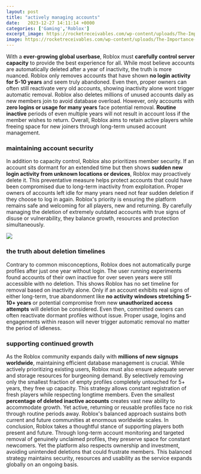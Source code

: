 ```yaml
---
layout: post
title: "actively managing accounts"
date:   2023-12-27 14:11:14 +0000
categories: ['Gaming','Roblox']
excerpt_image: https://rocketreceivables.com/wp-content/uploads/The-Importance-of-Actively-Managing-Your-Accounts-Receivable-1.jpg
image: https://rocketreceivables.com/wp-content/uploads/The-Importance-of-Actively-Managing-Your-Accounts-Receivable-1.jpg
---
```


With a **ever-growing global userbase**, Roblox must **carefully control server capacity** to provide the best experience for all. While most believe accounts are automatically deleted after a year of inactivity, the truth is more nuanced. Roblox only removes accounts that have shown **no login activity for 5-10 years** and seem truly abandoned. Even then, proper owners can often still reactivate very old accounts, showing inactivity alone wont trigger automatic removal. 
Roblox also deletes millions of unused accounts daily as new members join to avoid database overload. However, only accounts with **zero logins or usage for many years** face potential removal. **Routine inactive** periods of even multiple years will not result in account loss if the member wishes to return. Overall, Roblox aims to retain active players while freeing space for new joiners through long-term unused account management.
### maintaining account security
In addition to capacity control, Roblox also prioritizes member security. If an account sits dormant for an extended time but then shows **sudden new login activity from unknown locations or devices**, Roblox may proactively delete it. This preventative measure helps protect accounts that could have been compromised due to long-term inactivity from exploitation. 
Proper owners of accounts left idle for many years need not fear sudden deletion if they choose to log in again. Roblox's priority is ensuring the platform remains safe and welcoming for all players, new and returning. By carefully managing the deletion of extremely outdated accounts with true signs of disuse or vulnerability, they balance growth, resources and protection simultaneously.

![](https://rocketreceivables.com/wp-content/uploads/The-Importance-of-Actively-Managing-Your-Accounts-Receivable-1.jpg)
### the truth about deletion timelines
Contrary to common misconceptions, Roblox does not automatically purge profiles after just one year without login. The user running experiments found accounts of their own inactive for over seven years were still accessible with no deletion. This shows Roblox has no set timeline for removal based on inactivity alone.
Only if an account exhibits real signs of either long-term, true abandonment like **no activity windows stretching 5-10+ years** or potential compromise from new **unauthorized access attempts** will deletion be considered. Even then, committed owners can often reactivate dormant profiles without issue. Proper usage, logins and engagements within reason will never trigger automatic removal no matter the period of idleness.
### supporting continued growth 
As the Roblox community expands daily with **millions of new signups worldwide**, maintaining efficient database management is crucial. While actively prioritizing existing users, Roblox must also ensure adequate server and storage resources for burgeoning demand. By selectively removing only the smallest fraction of empty profiles completely untouched for 5+ years, they free up capacity.
This strategy allows constant registration of fresh players while respecting longtime members. Even the smallest **percentage of deleted inactive accounts** creates vast new ability to accommodate growth. Yet active, returning or reusable profiles face no risk through routine periods away. Roblox's balanced approach sustains both current and future communities at enormous worldwide scales.
In conclusion, Roblox takes a thoughtful stance of supporting players both present and future. Through long-term account monitoring and targeted removal of genuinely unclaimed profiles, they preserve space for constant newcomers. Yet the platform also respects ownership and investment, avoiding unintended deletions that could frustrate members. This balanced strategy maintains security, resources and usability as the service expands globally on an ongoing basis.